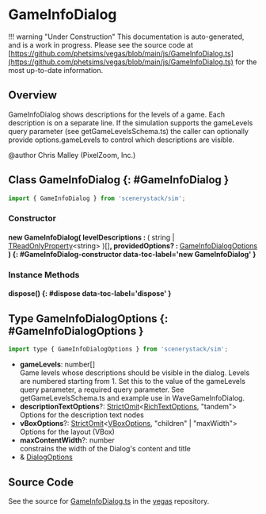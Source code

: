 # GameInfoDialog

!!! warning "Under Construction"
    This documentation is auto-generated, and is a work in progress. Please see the source code at
    [https://github.com/phetsims/vegas/blob/main/js/GameInfoDialog.ts](https://github.com/phetsims/vegas/blob/main/js/GameInfoDialog.ts) for the most up-to-date information.

## Overview

GameInfoDialog shows descriptions for the levels of a game.  Each description is on a separate line.
If the simulation supports the gameLevels query parameter (see getGameLevelsSchema.ts) the caller
can optionally provide options.gameLevels to control which descriptions are visible.

@author Chris Malley (PixelZoom, Inc.)

## Class GameInfoDialog {: #GameInfoDialog }


```js
import { GameInfoDialog } from 'scenerystack/sim';
```
### Constructor

#### new GameInfoDialog( levelDescriptions : <span style="font-weight: 400;">( <span style="color: hsla(calc(var(--md-hue) + 180deg),80%,40%,1);">string</span> | [TReadOnlyProperty](../axon/TReadOnlyProperty.md)&lt;<span style="color: hsla(calc(var(--md-hue) + 180deg),80%,40%,1);">string</span>&gt; )[]</span>, providedOptions? : <span style="font-weight: 400;">[GameInfoDialogOptions](../sim/GameInfoDialog.md#GameInfoDialogOptions)</span> ) {: #GameInfoDialog-constructor data-toc-label='new GameInfoDialog' }

### Instance Methods

#### dispose() {: #dispose data-toc-label='dispose' }



## Type GameInfoDialogOptions {: #GameInfoDialogOptions }


```js
import type { GameInfoDialogOptions } from 'scenerystack/sim';
```


- **gameLevels**: <span style="color: hsla(calc(var(--md-hue) + 180deg),80%,40%,1);">number</span>[]
<br>  Game levels whose descriptions should be visible in the dialog. Levels are numbered starting from 1.
  Set this to the value of the gameLevels query parameter, a required query parameter.
  See getGameLevelsSchema.ts and example use in WaveGameInfoDialog.
- **descriptionTextOptions**?: [StrictOmit](../phet-core/StrictOmit.md)&lt;[RichTextOptions](../scenery/RichText.md#RichTextOptions), "tandem"&gt;
<br>  Options for the description text nodes
- **vBoxOptions**?: [StrictOmit](../phet-core/StrictOmit.md)&lt;[VBoxOptions](../scenery/VBox.md#VBoxOptions), "children" | "maxWidth"&gt;
<br>  Options for the layout (VBox)
- **maxContentWidth**?: <span style="color: hsla(calc(var(--md-hue) + 180deg),80%,40%,1);">number</span>
<br>  constrains the width of the Dialog's content and title
- &amp; [DialogOptions](../sim/Dialog.md#DialogOptions)




## Source Code

See the source for [GameInfoDialog.ts](https://github.com/phetsims/vegas/blob/main/js/GameInfoDialog.ts) in the [vegas](https://github.com/phetsims/vegas) repository.
